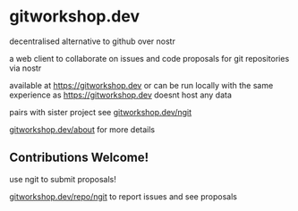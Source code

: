 # gitworkshop.dev

decentralised alternative to github over nostr

a web client to collaborate on issues and code proposals for git repositories via nostr

available at https://gitworkshop.dev or can be run locally with the same experience as https://gitworkshop.dev doesnt host any data 

pairs with sister project see [gitworkshop.dev/ngit](https://gitworkshop.dev/ngit)

[gitworkshop.dev/about](https://gitworkshop.dev/about) for more details

## Contributions Welcome!

use ngit to submit proposals!

[gitworkshop.dev/repo/ngit](https://gitworkshop.dev/repo/gitworkshop) to report issues and see proposals
